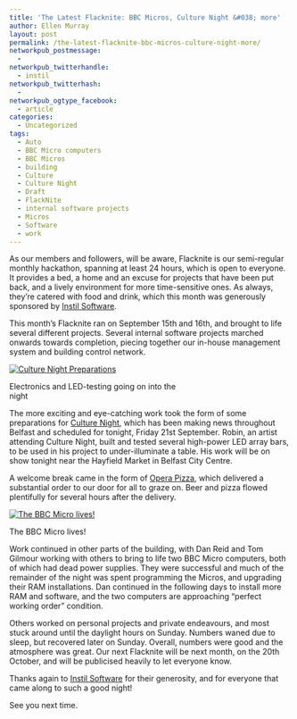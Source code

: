 ```yaml
---
title: 'The Latest Flacknite: BBC Micros, Culture Night &#038; more'
author: Ellen Murray
layout: post
permalink: /the-latest-flacknite-bbc-micros-culture-night-more/
networkpub_postmessage:
  - 
networkpub_twitterhandle:
  - instil
networkpub_twitterhash:
  - 
networkpub_ogtype_facebook:
  - article
categories:
  - Uncategorized
tags:
  - Auto
  - BBC Micro computers
  - BBC Micros
  - building
  - Culture
  - Culture Night
  - Draft
  - FlackNite
  - internal software projects
  - Micros
  - Software
  - work
---
```

As our members and followers, will be aware, Flacknite is our semi-regular monthly hackathon, spanning at least 24 hours, which is open to everyone. It provides a bed, a home and an excuse for projects that have been put back, and a lively environment for more time-sensitive ones. As always, they&#8217;re catered with food and drink, which this month was generously sponsored by [Instil Software][1].

This month&#8217;s Flacknite ran on September 15th and 16th, and brought to life several different projects. Several internal software projects marched onwards towards completion, piecing together our in-house management system and building control network.

<div id="attachment_664" style="width: 310px" class="wp-caption alignright">
  <a href="http://i0.wp.com/farsetlabs.org.uk/blog/wp-content/uploads/2012/09/2012-09-16-04.35.13.jpg"><img class="size-medium wp-image-664" title="2012-09-16 04.35.13" src="http://i2.wp.com/farsetlabs.org.uk/blog/wp-content/uploads/2012/09/2012-09-16-04.35.13-300x179.jpg?fit=300%2C179" alt="Culture Night Preparations" data-recalc-dims="1" /></a><p class="wp-caption-text">
    Electronics and LED-testing going on into the night
  </p>
</div>

The more exciting and eye-catching work took the form of some preparations for [Culture Night][2], which has been making news throughout Belfast and scheduled for tonight, Friday 21st September. Robin, an artist attending Culture Night, built and tested several high-power LED array bars, to be used in his project to under-illuminate a table. His work will be on show tonight near the Hayfield Market in Belfast City Centre.

A welcome break came in the form of [Opera Pizza][3], which delivered a substantial order to our door for all to graze on. Beer and pizza flowed plentifully for several hours after the delivery.

<div id="attachment_666" style="width: 310px" class="wp-caption alignleft">
  <a href="http://i0.wp.com/farsetlabs.org.uk/blog/wp-content/uploads/2012/09/2012-09-16-01.47.37.jpg"><img class="size-medium wp-image-666 " title="2012-09-16 01.47.37" src="http://i0.wp.com/farsetlabs.org.uk/blog/wp-content/uploads/2012/09/2012-09-16-01.47.37-300x179.jpg?fit=300%2C179" alt="The BBC Micro lives!" data-recalc-dims="1" /></a><p class="wp-caption-text">
    The BBC Micro lives!
  </p>
</div>

Work continued in other parts of the building, with Dan Reid and Tom Gilmour working with others to bring to life two BBC Micro computers, both of which had dead power supplies. They were successful and much of the remainder of the night was spent programming the Micros, and upgrading their RAM installations. Dan continued in the following days to install more RAM and software, and the two computers are approaching &#8220;perfect working order&#8221; condition.

Others worked on personal projects and private endeavours, and most stuck around until the daylight hours on Sunday. Numbers waned due to sleep, but recovered later on Sunday. Overall, numbers were good and the atmosphere was great. Our next Flacknite will be next month, on the 20th October, and will be publicised heavily to let everyone know.

Thanks again to [Instil Software][4] for their generosity, and for everyone that came along to such a good night!

See you next time.

 [1]: http://instil.co/ "Instil"
 [2]: http://www.culturenightbelfast.com/
 [3]: http://operapizza.co.uk/
 [4]: http://www.instil.co
